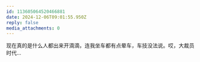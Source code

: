 ```yaml
---
id: 113605064520466881
date: 2024-12-06T09:01:55.950Z
reply: false
media_attachments: 0
---
```


现在真的是什么人都出来开滴滴，连我坐车都有点晕车，车技没法说。哎，大裁员时代…

